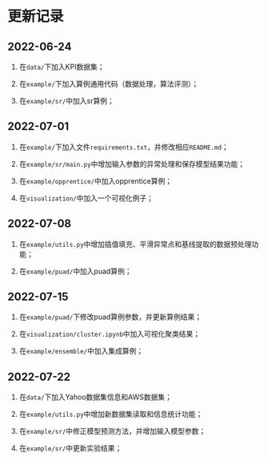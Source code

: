 # 更新记录

## 2022-06-24

1. 在`data/`下加入KPI数据集；

2. 在`example/`下加入算例通用代码（数据处理，算法评测）；

3. 在`example/sr/`中加入sr算例；

## 2022-07-01

1. 在`example/`下加入文件`requirements.txt`，并修改相应`README.md`；

2. 在`example/sr/main.py`中增加输入参数的异常处理和保存模型结果功能；

3. 在`example/opprentice/`中加入opprentice算例；

4. 在`visualization/`中加入一个可视化例子；

## 2022-07-08

1. 在`example/utils.py`中增加插值填充、平滑异常点和基线提取的数据预处理功能；

2. 在`example/puad/`中加入puad算例；

## 2022-07-15

1. 在`example/puad/`下修改puad算例参数，并更新算例结果；

2. 在`visualization/cluster.ipynb`中加入可视化聚类结果；

3. 在`example/ensemble/`中加入集成算例；

## 2022-07-22

1. 在`data/`下加入Yahoo数据集信息和AWS数据集；

2. 在`example/utils.py`中增加新数据集读取和信息统计功能；

3. 在`example/sr/`中修正模型预测方法，并增加输入模型参数；

4. 在`example/sr/`中更新实验结果；
